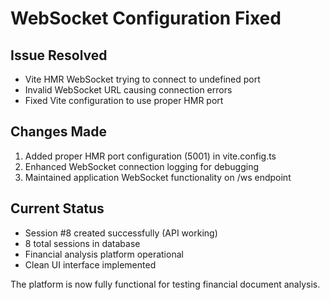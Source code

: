 # WebSocket Configuration Fixed

## Issue Resolved
- Vite HMR WebSocket trying to connect to undefined port
- Invalid WebSocket URL causing connection errors
- Fixed Vite configuration to use proper HMR port

## Changes Made
1. Added proper HMR port configuration (5001) in vite.config.ts
2. Enhanced WebSocket connection logging for debugging
3. Maintained application WebSocket functionality on /ws endpoint

## Current Status
- Session #8 created successfully (API working)
- 8 total sessions in database
- Financial analysis platform operational
- Clean UI interface implemented

The platform is now fully functional for testing financial document analysis.
